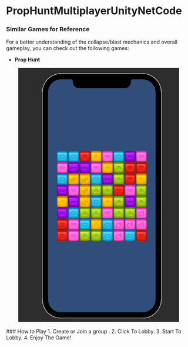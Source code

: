 # PropHuntMultiplayerUnityNetCode
### Similar Games for Reference
For a better understanding of the collapse/blast mechanics and overall gameplay, you can check out the following games:
- **Prop Hunt**
<p align="center">
  <img src="https://github.com/Emreceliik/GJGcase/raw/main/Assets/Assets/Images/Telefon.png" alt="Project Image" />
</p>
### How to Play
1. Create or Join a group .
2. Click To Lobby.
3. Start To Lobby.
4. Enjoy The Game!
